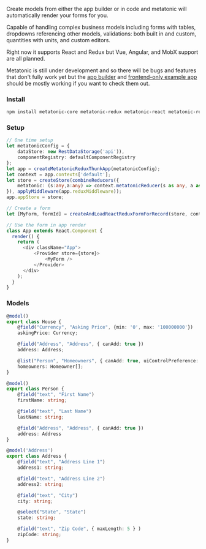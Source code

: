 Create models from either the app builder or in code and metatonic will automatically render your forms for you.

Capable of handling complex business models including forms with tables, dropdowns referencing other models, validations: both built in and custom, quantities with units, and custom editors. 

Right now it supports React and Redux but Vue, Angular, and MobX support are all planned.

Metatonic is still under development and so there will be bugs and features that don't fully work yet but the [app builder](/app-builder) and [frontend-only example app](https://github.com/beattyml1/metatonic/tree/master/apps/frontend-only) should be mostly working if you want to check them out.

### Install
````sh
npm install metatonic-core metatonic-redux metatonic-react metatonic-react-redux
````

### Setup
```` TypeScript
// One time setup
let metatonicConfig = {
    dataStore: new RestDataStorage('api')),
    componentRegistry: defaultComponentRegistry
};
let app = createMetatonicReduxThunkApp(metatonicConfig);
let context = app.contexts['default'];
let store = createStore(combineReducers({
    metatonic: (s:any,a:any) => context.metatonicReducer(s as any, a as any)
}), applyMiddleware(app.reduxMiddleware));
app.appStore = store;

// Create a form
let [MyForm, formId] = createAndLoadReactReduxFormForRecord(store, context, 'House', '')

// Use the form in app render
class App extends React.Component {
  render() {
    return (
      <div className="App">
          <Provider store={store}>
              <MyForm />
          </Provider>
      </div>
    );
  }
}

````

### Models
````TypeScript
@model()
export class House {
    @field("Currency", "Asking Price", {min: '0', max: '100000000'})
    askingPrice: Currency;

    @field("Address", "Address", { canAdd: true })
    address: Address;

    @list("Person", "Homeowners", { canAdd: true, uiControlPreference: 'repeater' })
    homeowners: Homeowner[];
}

@model()
export class Person {
    @field("text", "First Name")
    firstName: string;

    @field("text", "Last Name")
    lastName: string;

    @field("Address", "Address", { canAdd: true })
    address: Address
}

@model('Address')
export class Address {
    @field("text", "Address Line 1")
    address1: string;

    @field("text", "Address Line 2")
    address2: string;

    @field("text", "City")
    city: string;

    @select("State", "State")
    state: string;

    @field("text", "Zip Code", { maxLength: 5 } )
    zipCode: string;
}
````
